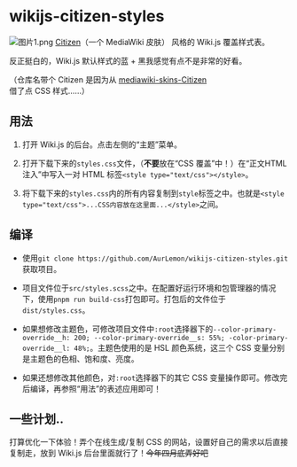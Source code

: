 # wikijs-citizen-styles
![图片1.png](https://s2.loli.net/2025/04/15/U19BySrJWaEFkzY.png)
[Citizen](https://github.com/StarCitizenTools/mediawiki-skins-Citizen/)（一个 MediaWiki 皮肤） 风格的 Wiki.js 覆盖样式表。

反正挺白的，Wiki.js 默认样式的蓝 + 黑我感觉有点不是非常的好看。

（仓库名带个 Citizen 是因为从 [mediawiki-skins-Citizen](https://github.com/StarCitizenTools/mediawiki-skins-Citizen/) 借了点 CSS 样式……）

## 用法
1. 打开 Wiki.js 的后台。点击左侧的“主题”菜单。

2. 打开下载下来的`styles.css`文件，（**不要**放在“CSS 覆盖”中！）在“正文HTML注入”中写入一对 HTML 标签`<style type="text/css"></style>`。

3. 将下载下来的`styles.css`内的所有内容复制到`style`标签之中。也就是`<style type="text/css">...CSS内容放在这里面...</style>`之间。

## 编译
* 使用`git clone https://github.com/AurLemon/wikijs-citizen-styles.git`获取项目。

* 项目文件位于`src/styles.scss`之中。在配置好运行环境和包管理器的情况下，使用```pnpm run build-css```打包即可。打包后的文件位于`dist/styles.css`。

* 如果想修改主题色，可修改项目文件中`:root`选择器下的`--color-primary-override__h: 200; --color-primary-override__s: 55%; -color-primary-override__l: 48%;`。主题色使用的是 HSL 颜色系统，这三个 CSS 变量分别是主题色的色相、饱和度、亮度。

* 如果还想修改其他颜色，对`:root`选择器下的其它 CSS 变量操作即可。修改完后编译，再参照“用法”的表述应用即可！

## 一些计划..
打算优化一下体验！弄个在线生成/复制 CSS 的网站，设置好自己的需求以后直接复制走，放到 Wiki.js 后台里面就行了！~~今年四月底弄好吧~~
